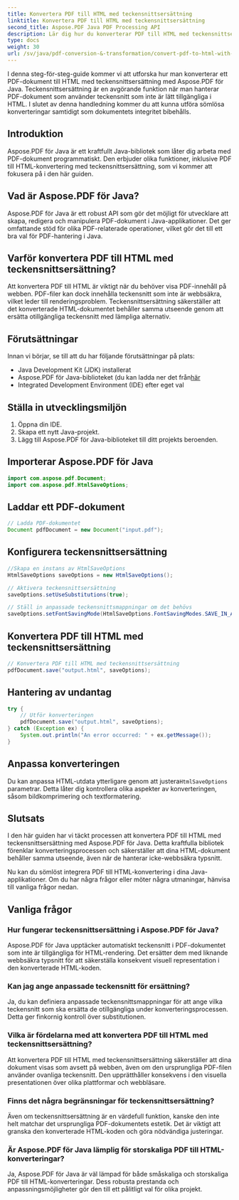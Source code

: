 ```yaml
---
title: Konvertera PDF till HTML med teckensnittsersättning
linktitle: Konvertera PDF till HTML med teckensnittsersättning
second_title: Aspose.PDF Java PDF Processing API
description: Lär dig hur du konverterar PDF till HTML med teckensnittsersättning med Aspose.PDF för Java. Steg-för-steg-guide med källkod för sömlösa konverteringar. Optimera ditt webbinnehåll nu!
type: docs
weight: 30
url: /sv/java/pdf-conversion-&-transformation/convert-pdf-to-html-with-font-substitution/
---
```


I denna steg-för-steg-guide kommer vi att utforska hur man konverterar ett PDF-dokument till HTML med teckensnittsersättning med Aspose.PDF för Java. Teckensnittsersättning är en avgörande funktion när man hanterar PDF-dokument som använder teckensnitt som inte är lätt tillgängliga i HTML. I slutet av denna handledning kommer du att kunna utföra sömlösa konverteringar samtidigt som dokumentets integritet bibehålls.

## Introduktion

Aspose.PDF för Java är ett kraftfullt Java-bibliotek som låter dig arbeta med PDF-dokument programmatiskt. Den erbjuder olika funktioner, inklusive PDF till HTML-konvertering med teckensnittsersättning, som vi kommer att fokusera på i den här guiden.

## Vad är Aspose.PDF för Java?

Aspose.PDF för Java är ett robust API som gör det möjligt för utvecklare att skapa, redigera och manipulera PDF-dokument i Java-applikationer. Det ger omfattande stöd för olika PDF-relaterade operationer, vilket gör det till ett bra val för PDF-hantering i Java.

## Varför konvertera PDF till HTML med teckensnittsersättning?

Att konvertera PDF till HTML är viktigt när du behöver visa PDF-innehåll på webben. PDF-filer kan dock innehålla teckensnitt som inte är webbsäkra, vilket leder till renderingsproblem. Teckensnittsersättning säkerställer att det konverterade HTML-dokumentet behåller samma utseende genom att ersätta otillgängliga teckensnitt med lämpliga alternativ.

## Förutsättningar

Innan vi börjar, se till att du har följande förutsättningar på plats:

- Java Development Kit (JDK) installerat
-  Aspose.PDF för Java-biblioteket (du kan ladda ner det från[här](https://releases.aspose.com/pdf/java/)
- Integrated Development Environment (IDE) efter eget val

## Ställa in utvecklingsmiljön

1. Öppna din IDE.
2. Skapa ett nytt Java-projekt.
3. Lägg till Aspose.PDF för Java-biblioteket till ditt projekts beroenden.

## Importerar Aspose.PDF för Java

```java
import com.aspose.pdf.Document;
import com.aspose.pdf.HtmlSaveOptions;
```

## Laddar ett PDF-dokument

```java
// Ladda PDF-dokumentet
Document pdfDocument = new Document("input.pdf");
```

## Konfigurera teckensnittsersättning

```java
//Skapa en instans av HtmlSaveOptions
HtmlSaveOptions saveOptions = new HtmlSaveOptions();

// Aktivera teckensnittsersättning
saveOptions.setUseSubstitutions(true);

// Ställ in anpassade teckensnittsmappningar om det behövs
saveOptions.setFontSavingMode(HtmlSaveOptions.FontSavingModes.SAVE_IN_ALL_FORMATS);
```

## Konvertera PDF till HTML med teckensnittsersättning

```java
// Konvertera PDF till HTML med teckensnittsersättning
pdfDocument.save("output.html", saveOptions);
```

## Hantering av undantag

```java
try {
    // Utför konverteringen
    pdfDocument.save("output.html", saveOptions);
} catch (Exception ex) {
    System.out.println("An error occurred: " + ex.getMessage());
}
```

## Anpassa konverteringen

 Du kan anpassa HTML-utdata ytterligare genom att justera`HtmlSaveOptions` parametrar. Detta låter dig kontrollera olika aspekter av konverteringen, såsom bildkomprimering och textformatering.

## Slutsats

I den här guiden har vi täckt processen att konvertera PDF till HTML med teckensnittsersättning med Aspose.PDF för Java. Detta kraftfulla bibliotek förenklar konverteringsprocessen och säkerställer att dina HTML-dokument behåller samma utseende, även när de hanterar icke-webbsäkra typsnitt.

Nu kan du sömlöst integrera PDF till HTML-konvertering i dina Java-applikationer. Om du har några frågor eller möter några utmaningar, hänvisa till vanliga frågor nedan.

## Vanliga frågor

### Hur fungerar teckensnittsersättning i Aspose.PDF för Java?

Aspose.PDF för Java upptäcker automatiskt teckensnitt i PDF-dokumentet som inte är tillgängliga för HTML-rendering. Det ersätter dem med liknande webbsäkra typsnitt för att säkerställa konsekvent visuell representation i den konverterade HTML-koden.

### Kan jag ange anpassade teckensnitt för ersättning?

Ja, du kan definiera anpassade teckensnittsmappningar för att ange vilka teckensnitt som ska ersätta de otillgängliga under konverteringsprocessen. Detta ger finkornig kontroll över substitutionen.

### Vilka är fördelarna med att konvertera PDF till HTML med teckensnittsersättning?

Att konvertera PDF till HTML med teckensnittsersättning säkerställer att dina dokument visas som avsett på webben, även om den ursprungliga PDF-filen använder ovanliga teckensnitt. Den upprätthåller konsekvens i den visuella presentationen över olika plattformar och webbläsare.

### Finns det några begränsningar för teckensnittsersättning?

Även om teckensnittsersättning är en värdefull funktion, kanske den inte helt matchar det ursprungliga PDF-dokumentets estetik. Det är viktigt att granska den konverterade HTML-koden och göra nödvändiga justeringar.

### Är Aspose.PDF för Java lämplig för storskaliga PDF till HTML-konverteringar?

Ja, Aspose.PDF för Java är väl lämpad för både småskaliga och storskaliga PDF till HTML-konverteringar. Dess robusta prestanda och anpassningsmöjligheter gör den till ett pålitligt val för olika projekt.